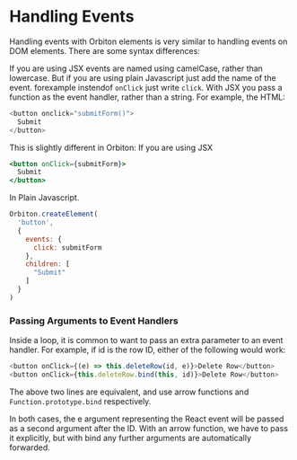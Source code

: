 # Handling Events
Handling events with Orbiton elements is very similar to handling events on DOM elements. There are some syntax differences:

If you are using JSX events are named using camelCase, rather than lowercase. But if you are using plain Javascript just add the name of the event. forexample instendof `onClick` just write `click`.
With JSX you pass a function as the event handler, rather than a string.
For example, the HTML:
```js
<button onclick="submitForm()">
  Submit
</button>
```
This is slightly different in Orbiton:
If you are using JSX
```jsx
<button onClick={submitForm}>
  Submit
</button>
```
In Plain Javascript.
```js
Orbiton.createElement(
  'button',
  {
    events: {
      click: submitForm
    },
    children: [
      "Submit"
    ]
  }
)
```


### Passing Arguments to Event Handlers
Inside a loop, it is common to want to pass an extra parameter to an event handler. For example, if id is the row ID, either of the following would work:
```js
<button onClick={(e) => this.deleteRow(id, e)}>Delete Row</button>
<button onClick={this.deleteRow.bind(this, id)}>Delete Row</button>
```
The above two lines are equivalent, and use arrow functions and `Function.prototype.bind` respectively.

In both cases, the e argument representing the React event will be passed as a second argument after the ID. With an arrow function, we have to pass it explicitly, but with bind any further arguments are automatically forwarded.
